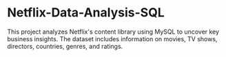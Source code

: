 # Netflix-Data-Analysis-SQL
This project analyzes Netflix's content library using MySQL to uncover key business insights. The dataset includes information on movies, TV shows, directors, countries, genres, and ratings.
